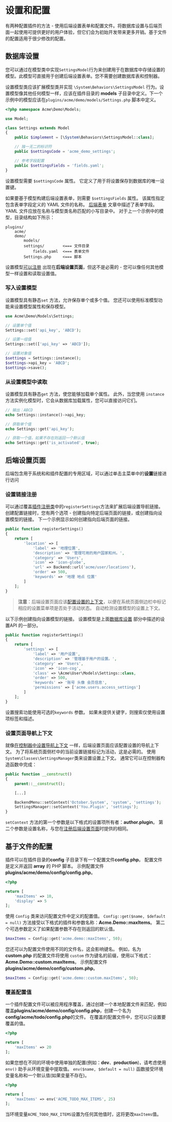 # 设置和配置

有两种配置插件的方法 - 使用后端设置表单和配置文件。将数据库设置与后端页面一起使用可提供更好的用户体验，但它们会为初始开发带来更多开销。基于文件的配置适用于很少修改的配置。

<a id="oc-database-settings"></a>
## 数据库设置

您可以通过在模型类中实现`SettingsModel`行为来创建用于在数据库中存储设置的模型。此模型可直接用于创建后端设置表单。您不需要创建数据库表和控制器。

设置模型类应该扩展模型类并实现 `\System\Behaviors\SettingsModel` 行为。设置模型像其他任何模型一样，应该在插件目录的 **models** 子目录中定义。下一个示例中的模型应该在`plugins/acme/demo/models/Settings.php` 脚本中定义。
```php
<?php namespace Acme\Demo\Models;

use Model;

class Settings extends Model
{
    public $implement = [\System\Behaviors\SettingsModel::class];

    // 独一无二的标识符
    public $settingsCode = 'acme_demo_settings';

    // 参考字段配置
    public $settingsFields = 'fields.yaml';
}
```

设置模型需要 `$settingsCode` 属性。 它定义了用于将设置保存到数据库的唯一设置键。

如果要基于模型构建后端设置表单，则需要 `$settingsFields` 属性。 该属性指定包含表单字段定义的 YAML 文件的名称。 [后端表单](../backend/forms.md) 文章中描述了表单字段。 YAML 文件应放在名称与模型类名称匹配的小写目录中。 对于上一个示例中的模型，目录结构如下所示：

```
plugins/
    acme/
    demo/
        models/
        settings/        <=== 文件目录
            fields.yaml  <=== 表单文件
        Settings.php     <=== 脚本
```

设置模型[可以注册](#oc-backend-settings-pages) 出现在**后端设置页面**，但这不是必需的 - 您可以像任何其他模型一样设置和读取设置值。

### 写入设置模型

设置模型具有静态`set` 方法，允许保存单个或多个值。 您还可以使用标准模型功能来设置模型属性和保存模型。

```php
use Acme\Demo\Models\Settings;

// 设置单个值
Settings::set('api_key', 'ABCD');

// 设置一组值
Settings::set(['api_key' => 'ABCD']);

// 设置对象值
$settings = Settings::instance();
$settings->api_key = 'ABCD';
$settings->save();
```

### 从设置模型中读取

设置模型具有静态`get` 方法，使您能够加载单个属性。 此外，当您使用 `instance` 方法实例化模型时，它会从数据库加载属性，您可以直接访问它们。

```php
// 输出：ABCD
echo Settings::instance()->api_key;

// 获取单个值
echo Settings::get('api_key');

// 获取一个值，如果不存在则返回一个默认值
echo Settings::get('is_activated', true);
```

<a id="oc-backend-settings-pages"></a>
## 后端设置页面

后端包含用于系统和和插件配置的专用区域，可以通过单击主菜单中的<strong>设置</strong>链接进行访问

<a id="oc-settings-link-registration"></a>
### 设置链接注册

可以通过覆盖[插件注册类](registration.md#oc-registration-file)中的`registerSettings`方法来扩展后端设置导航链接。 创建配置链接时，您有两个选项 - 创建指向特定后端页面的链接，或创建指向设置模型的链接。 下一个示例显示如何创建指向后端页面的链接。

```php
public function registerSettings()
{
    return [
        'location' => [
            'label' => '地理位置',
            'description' => '管理可用的用户国家和州。',
            'category' => 'Users',
            'icon' => 'icon-globe',
            'url' => Backend::url('acme/user/locations'),
            'order' => 500,
            'keywords' => '地理 地点 位置'
        ]
    ];
}
```

> **注意**：后端设置页面应该[配置设置的上下文](#oc-setting-the-page-navigation-context)，以便在系统页面侧边栏中标记相应的设置菜单项是否处于活动状态。 自动检测设置模型的设置上下文。

以下示例创建指向设置模型的链接。 设置模型是上面[数据库设置](#oc-database-settings) 部分中描述的设置API 的一部分。

```php
public function registerSettings()
{
    return [
        'settings' => [
            'label' => '用户设置',
            'description' => '管理基于用户的设置。',
            'category' => 'Users',
            'icon' => 'icon-cog',
            'class' => \Acme\User\Models\Settings::class,
            'order' => 500,
            'keywords' => '账号 头像 会员信息',
            'permissions' => ['acme.users.access_settings']
        ]
    ];
}
```

设置搜索功能使用可选的`keywords` 参数。 如果未提供关键字，则搜索仅使用设置项标签和描述。

<a id="oc-setting-the-page-navigation-context"></a>
### 设置页面导航上下文

就像[在控制器中设置导航上下文](../backend/controllers-ajax.md#oc-setting-the-navigation-context) 一样，后端设置页面应该配置设置的导航上下文。 为了将系统页面侧栏中的当前设置链接标记为活动，这是必需的。 使用`System\Classes\SettingsManager`类来设置设置上下文。 通常它可以在控制器构造函数中完成：

```php
public function __construct()
{
    parent::__construct();

    [...]

    BackendMenu::setContext('October.System', 'system', 'settings');
    SettingsManager::setContext('You.Plugin', 'settings');
}
```

`setContext` 方法的第一个参数是以下格式的设置项所有者：**author.plugin**。 第二个参数是设置名称，与您在[注册后端设置页面](#oc-settings-link-registration)时提供的相同。

<a id="oc-file-based-configuration"></a>
## 基于文件的配置

插件可以在插件目录的**config** 子目录下有一个配置文件**config.php**。 配置文件是定义并返回 **array** 的 PHP 脚本。 示例配置文件 **plugins/acme/demo/config/config.php**。

```php
<?php

return [
    'maxItems' => 10,
    'display' => 5
];
```

使用 `Config` 类来访问配置文件中定义的配置值。 `Config::get($name, $default = null)` 方法接受以下格式的插件和参数名称：**Acme.Demo::maxItems**。 第二个可选参数定义了如果配置参数不存在则返回的默认值。

```php
$maxItems = Config::get('acme.demo::maxItems', 50);
```

您还可以为配置文件使用不同的文件名，这会影响键名。 例如，名为 **custom.php** 的配置文件将使用 `custom` 作为键名的前缀，使用以下格式：**Acme.Demo::custom.maxItems**。 示例配置文件 **plugins/acme/demo/config/custom.php**。

```php
$maxItems = Config::get('acme.demo::custom.maxItems', 50);
```

### 覆盖配置值

一个插件配置文件可以被应用程序覆盖，通过创建一个本地配置文件来匹配，例如覆盖**plugins/acme/demo/config/config.php**，创建一个名为**config/acme/todo/config.php**的文件。 在覆盖的配置文件中，您可以只设置要覆盖的值。

```php
<?php

return [
    'maxItems' => 20
];
```

如果您想在不同的环境中使用单独的配置(例如：**dev**、**production**)，请考虑使用 `env()` 助手从环境变量中提取值。 `env($name, $default = null)` 函数接受环境变量名称和一个默认值(如果变量不存在)。

```php
<?php

return [
    'maxItems' => env('ACME_TODO_MAX_ITEMS', 25)
];
```

当环境变量`ACME_TODO_MAX_ITEMS`设置为任何其他值时，这将更改`maxItems`值。
